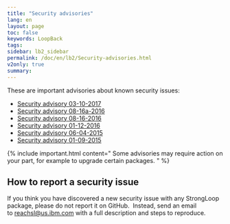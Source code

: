```yaml
---
title: "Security advisories"
lang: en
layout: page
toc: false
keywords: LoopBack
tags:
sidebar: lb2_sidebar
permalink: /doc/en/lb2/Security-advisories.html
v2only: true
summary:
---
```


These are important advisories about known security issues:

*   [Security advisory 03-10-2017](Security-advisory-03-10-2017.html)
*   [Security advisory 08-16a-2016](Security-advisory-08-16a-2016.html)
*   [Security advisory 08-16-2016](Security-advisory-08-16-2016.html)
*   [Security advisory 01-12-2016](Security-advisory-01-12-2016.html)
*   [Security advisory 06-04-2015](Security-advisory-06-04-2015.html)
*   [Security advisory 01-09-2015](Security-advisory-01-09-2015.html)

{% include important.html content="
Some advisories may require action on your part, for example to upgrade certain packages.
" %}

## How to report a security issue

If you think you have discovered a new security issue with any StrongLoop package, please do not report it on GitHub.  Instead, send an email to [reachsl@us.ibm.com](mailto:reachsl@us.ibm.com) with a full description and steps to reproduce.
